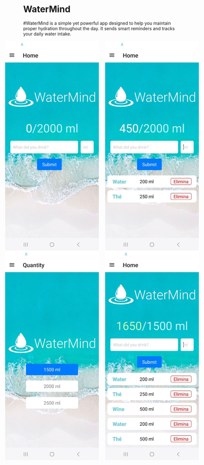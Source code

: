 # WaterMind
#WaterMind is a simple yet powerful app designed to help you maintain proper hydration throughout the day. It sends smart reminders and tracks your daily water intake.

<div style="display: flex; justify-content: center; align-items: center; gap: 20px;">
    <img src="images/images2.jpg" alt="Images2" width="300">
    <img src="images/images3.jpg" alt="Images3" width="300">
</div>

<div style="display: flex; justify-content: center; align-items: center; gap: 20px;">
    <img src="images/images4.jpg" alt="Images4" width="300">
    <img src="images/images1.jpg" alt="Images1" width="300">
</div>
